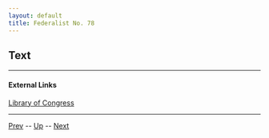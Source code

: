 ```yaml
---
layout: default
title: Federalist No. 78
---
```


## Text

---
#### External Links
[Library of Congress]()

---

[Prev](77.md) -- [Up](README.md) -- [Next](79.md)
